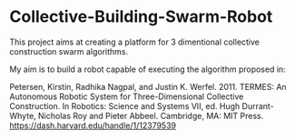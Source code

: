 # Collective-Building-Swarm-Robot
This project aims at creating a platform for 3 dimentional collective construction swarm algorithms.

My aim is to build a robot capable of executing the algorithm proposed in:

Petersen, Kirstin, Radhika Nagpal, and Justin K. Werfel. 2011. TERMES: An Autonomous Robotic System for Three-Dimensional Collective Construction. In Robotics: Science and Systems VII, ed. Hugh Durrant-Whyte, Nicholas Roy and Pieter Abbeel. Cambridge, MA: MIT Press.
https://dash.harvard.edu/handle/1/12379539
